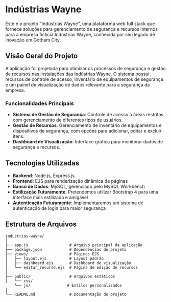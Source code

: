 # Indústrias Wayne

Este é o projeto "Indústrias Wayne", uma plataforma web full stack que fornece soluções para gerenciamento de segurança e recursos internos para a empresa fictícia Indústrias Wayne, conhecida por seu legado de inovação em Gotham City. 

## Visão Geral do Projeto

A aplicação foi projetada para otimizar os processos de segurança e gestão de recursos nas instalações das Indústrias Wayne. O sistema possui recursos de controle de acesso, inventário de equipamentos de segurança e um painel de visualização de dados relevante para a segurança da empresa.

### Funcionalidades Principais

- **Sistema de Gestão de Segurança**: Controle de acesso a áreas restritas com gerenciamento de diferentes tipos de usuários.
- **Gestão de Recursos**: Gerenciamento de inventário de equipamentos e dispositivos de segurança, com opções para adicionar, editar e excluir itens.
- **Dashboard de Visualização**: Interface gráfica para monitorar dados de segurança e recursos.

## Tecnologias Utilizadas

- **Backend**: Node.js, Express.js
- **Frontend**: EJS para renderização dinâmica de páginas
- **Banco de Dados**: MySQL, gerenciado pelo MySQL Workbench
- **Estilização Futuramente**: Pretendemos utilizar Bootstrap 4 para uma interface mais estilizada e amigável
- **Autenticação Futuramente**: Implementaremos um sistema de autenticação de login para maior segurança

## Estrutura de Arquivos

```plaintext
industrias-wayne/
│
├── app.js                  # Arquivo principal da aplicação
├── package.json            # Dependências do projeto
├── views/                  # Páginas EJS
│   ├── layout.ejs          # Layout padrão
│   ├── dashboard.ejs       # Dashboard de visualização
│   └── editar_recurso.ejs  # Página de edição de recursos
│
├── public/                 # Arquivos estáticos
│   └── css/ 
    └── js/                # Estilos personalizados
│
└── README.md               # Documentação do projeto

